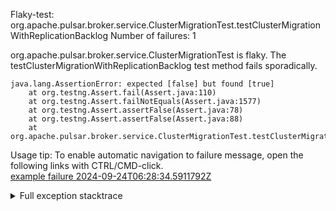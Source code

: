         
Flaky-test: org.apache.pulsar.broker.service.ClusterMigrationTest.testClusterMigrationWithReplicationBacklog
Number of failures: 1

org.apache.pulsar.broker.service.ClusterMigrationTest is flaky. The testClusterMigrationWithReplicationBacklog test method fails sporadically.

```
java.lang.AssertionError: expected [false] but found [true]
	at org.testng.Assert.fail(Assert.java:110)
	at org.testng.Assert.failNotEquals(Assert.java:1577)
	at org.testng.Assert.assertFalse(Assert.java:78)
	at org.testng.Assert.assertFalse(Assert.java:88)
	at org.apache.pulsar.broker.service.ClusterMigrationTest.testClusterMigrationWithReplicationBacklog(ClusterMigrationTest.java:522)
```

Usage tip: To enable automatic navigation to failure message, open the following links with CTRL/CMD-click.  
[example failure 2024-09-24T06:28:34.5911792Z](https://github.com/apache/pulsar/actions/runs/11007913223/job/30565001678#step:11:1673)  


<details>
<summary>Full exception stacktrace</summary>
<code><pre>
java.lang.AssertionError: expected [false] but found [true]
	at org.testng.Assert.fail(Assert.java:110)
	at org.testng.Assert.failNotEquals(Assert.java:1577)
	at org.testng.Assert.assertFalse(Assert.java:78)
	at org.testng.Assert.assertFalse(Assert.java:88)
	at org.apache.pulsar.broker.service.ClusterMigrationTest.testClusterMigrationWithReplicationBacklog(ClusterMigrationTest.java:522)
	at java.base/jdk.internal.reflect.DirectMethodHandleAccessor.invoke(DirectMethodHandleAccessor.java:103)
	at java.base/java.lang.reflect.Method.invoke(Method.java:580)
	at org.testng.internal.invokers.MethodInvocationHelper.invokeMethod(MethodInvocationHelper.java:139)
	at org.testng.internal.invokers.InvokeMethodRunnable.runOne(InvokeMethodRunnable.java:47)
	at org.testng.internal.invokers.InvokeMethodRunnable.call(InvokeMethodRunnable.java:76)
	at org.testng.internal.invokers.InvokeMethodRunnable.call(InvokeMethodRunnable.java:11)
	at java.base/java.util.concurrent.FutureTask.run(FutureTask.java:317)
	at java.base/java.util.concurrent.ThreadPoolExecutor.runWorker(ThreadPoolExecutor.java:1144)
	at java.base/java.util.concurrent.ThreadPoolExecutor$Worker.run(ThreadPoolExecutor.java:642)
	at java.base/java.lang.Thread.run(Thread.java:1583)

</pre></code>
</details>

